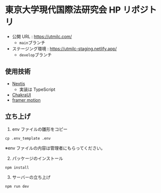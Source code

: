 # 東京大学現代国際法研究会 HP リポジトリ

- 公開 URL : https://utmilc.com/
  - `main`ブランチ
- ステージング環境 : https://utmilc-staging.netlify.app/
  - `develop`ブランチ

## 使用技術

- [Nextjs](https://nextjs.org/)
  - 実装は TypeScript
- [ChakraUI](https://chakra-ui.com/)
- [framer motion](https://www.framer.com/motion/)

## 立ち上げ

1. env ファイルの雛形をコピー

```
cp .env_template .env
```

※env ファイルの内容は管理者にもらってください。

2. パッケージのインストール

```
npm install
```

3. サーバーの立ち上げ

```
npm run dev
```
